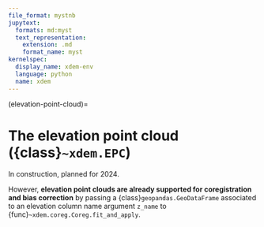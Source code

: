 ```yaml
---
file_format: mystnb
jupytext:
  formats: md:myst
  text_representation:
    extension: .md
    format_name: myst
kernelspec:
  display_name: xdem-env
  language: python
  name: xdem
---
```

(elevation-point-cloud)=

# The elevation point cloud ({class}`~xdem.EPC`)

In construction, planned for 2024.

However, **elevation point clouds are already supported for coregistration and bias correction** by passing a {class}`geopandas.GeoDataFrame`
associated to an elevation column name argument `z_name` to {func}`~xdem.coreg.Coreg.fit_and_apply`.
